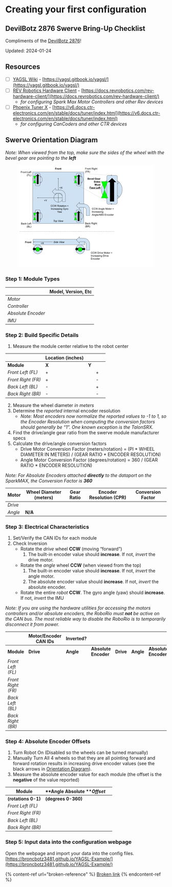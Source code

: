 # Creating your first configuration

## DevilBotz 2876 Swerve Bring-Up Checklist

Compliments of the [DevilBotz 2876](https://www.thebluealliance.com/team/2876/2024)!

Updated: 2024-01-24

## Resources

* [ ] [YAGSL Wiki](https://yagsl.gitbook.io/yagsl/) - [https://yagsl.gitbook.io/yagsl/](https://yagsl.gitbook.io/yagsl/)
* [ ] [REV Robotics Hardware Client](https://docs.revrobotics.com/rev-hardware-client/) - [https://docs.revrobotics.com/rev-hardware-client/](https://docs.revrobotics.com/rev-hardware-client/)
  * _for configuring Spark Max Motor Controllers and other Rev devices_
* [ ] [Phoenix Tuner X](https://pro.docs.ctr-electronics.com/en/stable/docs/hardware-reference/cancoder/index.html) - [https://v6.docs.ctr-electronics.com/en/stable/docs/tuner/index.html](https://v6.docs.ctr-electronics.com/en/stable/docs/tuner/index.html)
  * _for configuring CanCoders and other CTR devices_

## Swerve Orientation Diagram

&#x20;_Note: When viewed from the top, make sure the sides of the wheel with the bevel gear are pointing to the **left**_

<figure><img src="swerve-orientation-diagram-devilbotz-2876.png" alt=""><figcaption></figcaption></figure>

### Step 1: Module Types

|                    | **Model, Version, Etc** |
| ------------------ | ----------------------- |
| _Motor_            |                         |
| _Controller_       |                         |
| _Absolute Encoder_ |                         |
| _IMU_              |                         |

### Step 2: Build Specific Details

1. Measure the module center relative to the robot center

|                    | **Location (inches)** |       |   |   |
| ------------------ | --------------------- | ----- | - | - |
| **Module**         | **X**                 | **Y** |   |   |
| _Front Left (FL)_  | +                     |       | + |   |
| _Front Right (FR)_ | +                     |       | - |   |
| _Back Left (BL)_   | -                     |       | + |   |
| _Back Right (BR)_  | -                     |       | - |   |

2. Measure the wheel diameter _in meters_
3. Determine the _reported_ internal encoder resolution
   * _Note: Most encoders now normalize the reported values to -1 to 1, so the Encoder Resolution when computing the conversion factors should generally be “1”. One known exception is the TalonSRX._
4. Find the drive/angle gear ratio from the swerve module manufacturer specs
5. Calculate the drive/angle conversion factors
   * Drive Motor Conversion Factor (meters/rotation) = (PI \* WHEEL DIAMETER IN METERS) / (GEAR RATIO \* ENCODER RESOLUTION)
   * Angle Motor Conversion Factor (degrees/rotation) = 360 / (GEAR RATIO \* ENCODER RESOLUTION)

_Note: For Absolute Encoders attached **directly** to the dataport on the SparkMAX, the Conversion Factor is **360**_

| **Motor** | **Wheel Diameter (meters)** | **Gear Ratio** | **Encoder Resolution (CPR)** | **Conversion Factor** |
| --------- | --------------------------- | -------------- | ---------------------------- | --------------------- |
| _Drive_   |                             |                |                              |                       |
| _Angle_   | **N/A**                     |                |                              |                       |

### Step 3: Electrical Characteristics

1. Set/Verify the CAN IDs for each module
2. Check Inversion
   * Rotate the _drive_ wheel **CCW** (moving “forward”)
     1. The built-in encoder value should **increase**. If not, _invert_ the drive motor.
   * Rotate the _angle_ wheel **CCW** (when viewed from the top)
     1. The built-in encoder value should **increase**. If not, _invert_ the angle motor.
     2. The absolute encoder value should **increase**. If not, _invert_ the absolute encoder.
   * Rotate the entire _robot_ **CCW**. The gyro angle (yaw) should **increase**. If not, _invert_ the IMU

_Note: If you are using the hardware utilities for accessing the motors controllers and/or absolute encoders, the RoboRio must **not** be active on the CAN bus. The most reliable way to disable the RoboRio is to temporarily disconnect it from power._

|                    | **Motor/Encoder CAN IDs** | **Inverted?** |                      |           |           |                      |         |
| ------------------ | ------------------------- | ------------- | -------------------- | --------- | --------- | -------------------- | ------- |
| **Module**         | **Drive**                 | **Angle**     | **Absolute Encoder** | **Drive** | **Angle** | **Absolute Encoder** | **IMU** |
| _Front Left (FL)_  |                           |               |                      |           |           |                      |         |
| _Front Right (FR)_ |                           |               |                      |           |           |                      |         |
| _Back Left (BL)_   |                           |               |                      |           |           |                      |         |
| _Back Right (BR)_  |                           |               |                      |           |           |                      |         |

### Step 4: Absolute Encoder Offsets

1. Turn Robot On (Disabled so the wheels can be turned manually)
2. Manually Turn All 4 wheels so that they are all pointing forward and forward rotation results in increasing drive encoder values (see the black arrows in [Orientation Diagram](creating-your-first-configuration.md#swerve-orientation-diagram-1)).
3. Measure the absolute encoder value for each module (the offset is the **negative** of the value reported)

| **Module**          | **Angle Absolute **_**Offset**_ |   |
| ------------------- | ------------------------------- | - |
| **(rotations 0-1)** | **(degrees 0-360)**             |   |
| _Front Left (FL)_   |                                 |   |
| _Front Right (FR)_  |                                 |   |
| _Back Left (BL)_    |                                 |   |
| _Back Right (BR)_   |                                 |   |

### Step 5: Input data into the configuration webpage

Open the webpage and import your data into the config files. \
[https://broncbotz3481.github.io/YAGSL-Example/](https://broncbotz3481.github.io/YAGSL-Example/)

{% content-ref url="broken-reference" %}
[Broken link](broken-reference)
{% endcontent-ref %}

